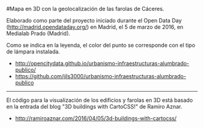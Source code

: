 ﻿#Mapa en 3D con la geolocalización de las farolas de Cáceres.

Elaborado como parte del proyecto iniciado durante el Open Data Day (http://madrid.opendataday.org/) en Madrid, el 5 de marzo de 2016, en Medialab Prado (Madrid).

Como se indica en la leyenda, el color del punto se corresponde con el tipo de lámpara instalada.

* http://opencitydata.github.io/urbanismo-infraestructuras-alumbrado-publico/
* https://github.com/jils3000/urbanismo-infraestructuras-alumbrado-publico

-----------------------------------------------------------------------

El código para la visualización de los edificios y farolas en 3D está basado en la entrada del blog "3D buildings with CartoCSS!" de Ramiro Aznar.

* http://ramiroaznar.com/2016/04/05/3d-buildings-with-cartocss/




